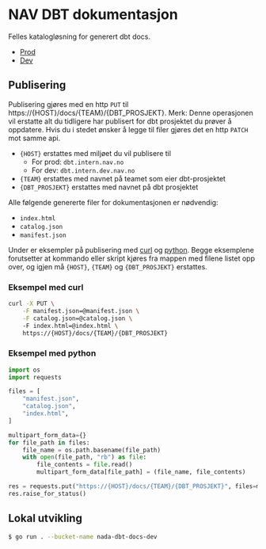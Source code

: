 # NAV DBT dokumentasjon
Felles katalogløsning for generert dbt docs.

- [Prod](https://dbt.intern.nav.no)
- [Dev](https://dbt.intern.dev.nav.no)

## Publisering
Publisering gjøres med en http `PUT` til https://{HOST}/docs/{TEAM}/{DBT_PROSJEKT}. 
Merk: Denne operasjonen vil erstatte alt du tidligere har publisert for dbt prosjektet du prøver å oppdatere.
Hvis du i stedet ønsker å legge til filer gjøres det en http `PATCH` mot samme api.

- `{HOST}` erstattes med miljøet du vil publisere til
    - For prod: `dbt.intern.nav.no`
    - For dev: `dbt.intern.dev.nav.no`
- `{TEAM}` erstattes med navnet på teamet som eier dbt-prosjektet
- `{DBT_PROSJEKT}` erstattes med navnet på dbt prosjektet

Alle følgende genererte filer for dokumentasjonen er nødvendig:

- `index.html`
- `catalog.json`
- `manifest.json`

Under er eksempler på publisering med [curl](#eksempel-med-curl) og [python](#eksempel-med-python).
Begge eksemplene forutsetter at kommando eller skript kjøres fra mappen med filene listet opp over, og igjen må `{HOST}`, `{TEAM}` og `{DBT_PROSJEKT}` erstattes.

### Eksempel med curl
```sh
curl -X PUT \
    -F manifest.json=@manifest.json \
    -F catalog.json=@catalog.json \ 
    -F index.html=@index.html \
    https://{HOST}/docs/{TEAM}/{DBT_PROSJEKT}
```

### Eksempel med python
```python
import os
import requests

files = [
    "manifest.json",
    "catalog.json",
    "index.html",
]

multipart_form_data={}
for file_path in files:
    file_name = os.path.basename(file_path)
    with open(file_path, "rb") as file:
        file_contents = file.read()
        multipart_form_data[file_path] = (file_name, file_contents)

res = requests.put("https://{HOST}/docs/{TEAM}/{DBT_PROSJEKT}", files=multipart_form_data)
res.raise_for_status()
```

## Lokal utvikling
```sh
$ go run . --bucket-name nada-dbt-docs-dev
```

